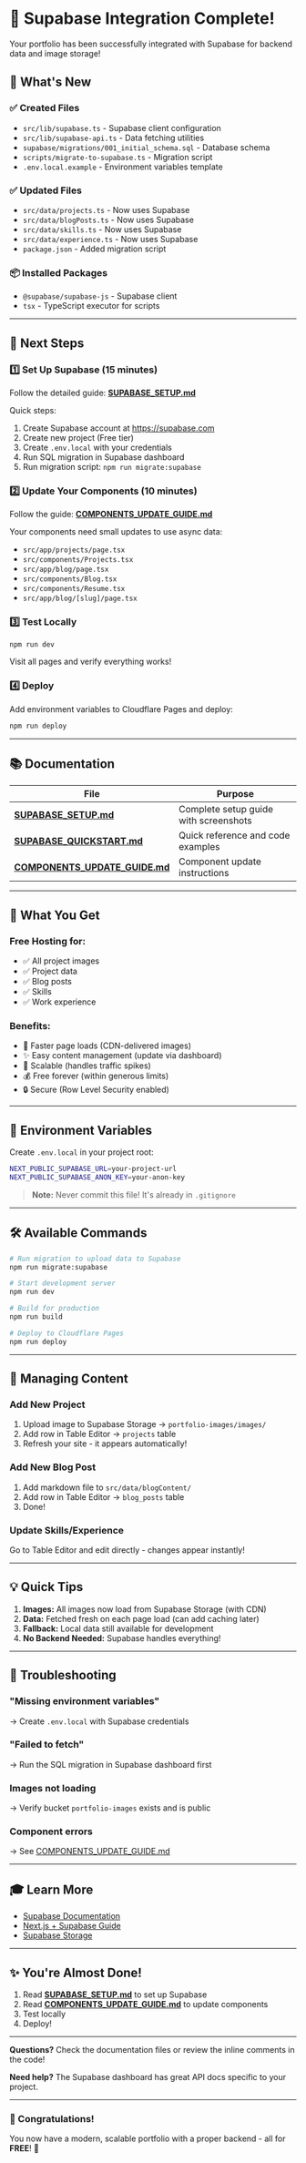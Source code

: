 # 🎉 Supabase Integration Complete!

Your portfolio has been successfully integrated with Supabase for backend data and image storage!

## 📁 What's New

### ✅ Created Files
- `src/lib/supabase.ts` - Supabase client configuration
- `src/lib/supabase-api.ts` - Data fetching utilities
- `supabase/migrations/001_initial_schema.sql` - Database schema
- `scripts/migrate-to-supabase.ts` - Migration script
- `.env.local.example` - Environment variables template

### ✅ Updated Files
- `src/data/projects.ts` - Now uses Supabase
- `src/data/blogPosts.ts` - Now uses Supabase
- `src/data/skills.ts` - Now uses Supabase
- `src/data/experience.ts` - Now uses Supabase
- `package.json` - Added migration script

### 📦 Installed Packages
- `@supabase/supabase-js` - Supabase client
- `tsx` - TypeScript executor for scripts

---

## 🚀 Next Steps

### 1️⃣ Set Up Supabase (15 minutes)

Follow the detailed guide: **[SUPABASE_SETUP.md](./SUPABASE_SETUP.md)**

Quick steps:
1. Create Supabase account at https://supabase.com
2. Create new project (Free tier)
3. Create `.env.local` with your credentials
4. Run SQL migration in Supabase dashboard
5. Run migration script: `npm run migrate:supabase`

### 2️⃣ Update Your Components (10 minutes)

Follow the guide: **[COMPONENTS_UPDATE_GUIDE.md](./COMPONENTS_UPDATE_GUIDE.md)**

Your components need small updates to use async data:
- `src/app/projects/page.tsx`
- `src/components/Projects.tsx`
- `src/app/blog/page.tsx`
- `src/components/Blog.tsx`
- `src/components/Resume.tsx`
- `src/app/blog/[slug]/page.tsx`

### 3️⃣ Test Locally

```bash
npm run dev
```

Visit all pages and verify everything works!

### 4️⃣ Deploy

Add environment variables to Cloudflare Pages and deploy:

```bash
npm run deploy
```

---

## 📚 Documentation

| File                                                           | Purpose                               |
| -------------------------------------------------------------- | ------------------------------------- |
| **[SUPABASE_SETUP.md](./SUPABASE_SETUP.md)**                   | Complete setup guide with screenshots |
| **[SUPABASE_QUICKSTART.md](./SUPABASE_QUICKSTART.md)**         | Quick reference and code examples     |
| **[COMPONENTS_UPDATE_GUIDE.md](./COMPONENTS_UPDATE_GUIDE.md)** | Component update instructions         |

---

## 🎯 What You Get

### Free Hosting for:
- ✅ All project images
- ✅ Project data
- ✅ Blog posts
- ✅ Skills
- ✅ Work experience

### Benefits:
- 🚀 Faster page loads (CDN-delivered images)
- ✨ Easy content management (update via dashboard)
- 📱 Scalable (handles traffic spikes)
- 💰 Free forever (within generous limits)
- 🔒 Secure (Row Level Security enabled)

---

## 🔑 Environment Variables

Create `.env.local` in your project root:

```bash
NEXT_PUBLIC_SUPABASE_URL=your-project-url
NEXT_PUBLIC_SUPABASE_ANON_KEY=your-anon-key
```

> **Note:** Never commit this file! It's already in `.gitignore`

---

## 🛠️ Available Commands

```bash
# Run migration to upload data to Supabase
npm run migrate:supabase

# Start development server
npm run dev

# Build for production
npm run build

# Deploy to Cloudflare Pages
npm run deploy
```

---

## 📝 Managing Content

### Add New Project
1. Upload image to Supabase Storage → `portfolio-images/images/`
2. Add row in Table Editor → `projects` table
3. Refresh your site - it appears automatically!

### Add New Blog Post
1. Add markdown file to `src/data/blogContent/`
2. Add row in Table Editor → `blog_posts` table
3. Done!

### Update Skills/Experience
Go to Table Editor and edit directly - changes appear instantly!

---

## 💡 Quick Tips

1. **Images:** All images now load from Supabase Storage (with CDN)
2. **Data:** Fetched fresh on each page load (can add caching later)
3. **Fallback:** Local data still available for development
4. **No Backend Needed:** Supabase handles everything!

---

## 🐛 Troubleshooting

### "Missing environment variables"
→ Create `.env.local` with Supabase credentials

### "Failed to fetch"
→ Run the SQL migration in Supabase dashboard first

### Images not loading
→ Verify bucket `portfolio-images` exists and is public

### Component errors
→ See [COMPONENTS_UPDATE_GUIDE.md](./COMPONENTS_UPDATE_GUIDE.md)

---

## 🎓 Learn More

- [Supabase Documentation](https://supabase.com/docs)
- [Next.js + Supabase Guide](https://supabase.com/docs/guides/getting-started/quickstarts/nextjs)
- [Supabase Storage](https://supabase.com/docs/guides/storage)

---

## ✨ You're Almost Done!

1. Read **[SUPABASE_SETUP.md](./SUPABASE_SETUP.md)** to set up Supabase
2. Read **[COMPONENTS_UPDATE_GUIDE.md](./COMPONENTS_UPDATE_GUIDE.md)** to update components
3. Test locally
4. Deploy!

---

**Questions?** Check the documentation files or review the inline comments in the code!

**Need help?** The Supabase dashboard has great API docs specific to your project.

---

### 🎊 Congratulations!

You now have a modern, scalable portfolio with a proper backend - all for **FREE**! 🚀


